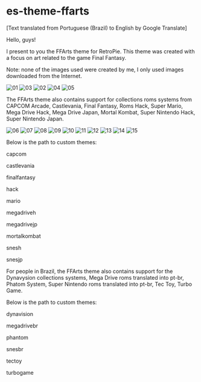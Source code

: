 # es-theme-ffarts

[Text translated from Portuguese (Brazil) to English by Google Translate]



Hello, guys!

I present to you the FFArts theme for RetroPie. This theme was created with a focus on art related to the game Final Fantasy.

Note: none of the images used were created by me, I only used images downloaded from the Internet.

![01](https://github.com/user-attachments/assets/74c70363-e524-4930-afa6-dcf16bce69ad)
![03](https://github.com/user-attachments/assets/ac1777cb-1e0f-4855-9744-2fd11910fdbf)
![02](https://github.com/user-attachments/assets/ede2d526-91d7-4c78-9a75-1de9656cbefb)
![04](https://github.com/user-attachments/assets/723c6113-eba9-43a8-9b3d-7419c846582e)
![05](https://github.com/user-attachments/assets/37fd4255-0d0f-466f-ac5a-efc215b866c6)



The FFArts theme also contains support for collections roms systems from CAPCOM Arcade, Castlevania, Final Fantasy, Roms Hack, Super Mario, Mega Drive Hack, Mega Drive Japan, Mortal Kombat, Super Nintendo Hack, Super Nintendo Japan.

![06](https://github.com/user-attachments/assets/27ea55f7-f64f-4fc1-9348-cfa57354e95d)
![07](https://github.com/user-attachments/assets/3d5eb0c0-639b-4a29-90ea-a1a0bf3e6d06)
![08](https://github.com/user-attachments/assets/f20a4369-d600-4645-bf64-7d0b2aa0e9fc)
![09](https://github.com/user-attachments/assets/ce229fda-3c9c-4f94-8657-2d646b27978b)
![10](https://github.com/user-attachments/assets/aaac3c7f-6bb5-46d4-9b03-1d64df2960ab)
![11](https://github.com/user-attachments/assets/a5d056e4-7b8f-4761-9c59-eff2c595b2d7)
![12](https://github.com/user-attachments/assets/02fc970d-d711-4ea2-a16d-1c05b8f48290)
![13](https://github.com/user-attachments/assets/0e73e597-1d82-4b02-8a8c-97618e9ab3fa)
![14](https://github.com/user-attachments/assets/f2995e69-b9aa-4753-8d43-af0d198db4d3)
![15](https://github.com/user-attachments/assets/806eb6bf-aece-4473-abbe-520fa407c37b)

Below is the path to custom themes:

capcom

castlevania

finalfantasy

hack

mario

megadriveh

megadrivejp

mortalkombat

snesh

snesjp

For people in Brazil, the FFArts theme also contains support for the Dynavysion collections systems, Mega Drive roms translated into pt-br, Phatom System, Super Nintendo roms translated into pt-br, Tec Toy, Turbo Game.

Below is the path to custom themes:

dynavision

megadrivebr

phantom

snesbr

tectoy

turbogame
